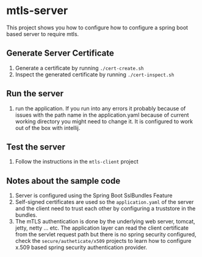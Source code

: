 # mtls-server

This project shows you how to configure how to configure a spring boot based 
server to require mtls. 

## Generate Server Certificate

1. Generate a certificate by running `./cert-create.sh`
2. Inspect the generated certificate by running `./cert-inspect.sh`

## Run the server

1. run the application. If you run into any errors it probably because of issues
   with the path name in the application.yaml because of current working
   directory you might need to change it. It is configured to work out of the
   box with intellij.

## Test the server

1. Follow the instructions in the `mtls-client` project

## Notes about the sample code

1. Server is configured using the Spring Boot SslBundles Feature
2. Self-signed certificates are used so the `application.yaml` of the server
   and the client need to trust each other by configuring a truststore in the
   bundles.
3. The mTLS authentication is done by the underlying web server, tomcat, jetty,
   netty ... etc. The application layer can read the client certificate from
   the servlet request path but there is no spring security configured, check
   the `secure/autheticate/x509` projects to learn how to configure x.509 based
   spring security authentication provider.
